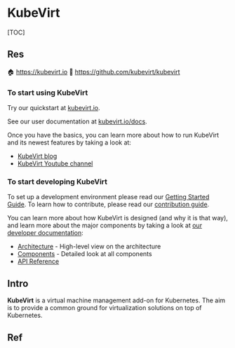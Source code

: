 # KubeVirt

[TOC]



## Res
🏠 https://kubevirt.io
🚧 https://github.com/kubevirt/kubevirt


### To start using KubeVirt
Try our quickstart at [kubevirt.io](https://kubevirt.io/get_kubevirt/).

See our user documentation at [kubevirt.io/docs](https://kubevirt.io/user-guide).

Once you have the basics, you can learn more about how to run KubeVirt and its newest features by taking a look at:
- [KubeVirt blog](https://kubevirt.io/blogs/)
- [KubeVirt Youtube channel](https://www.youtube.com/channel/UC2FH36TbZizw25pVT1P3C3g)


### To start developing KubeVirt
To set up a development environment please read our [Getting Started Guide](https://github.com/kubevirt/kubevirt/blob/main/docs/getting-started.md). To learn how to contribute, please read our [contribution guide](https://github.com/kubevirt/kubevirt/blob/main/CONTRIBUTING.md).

You can learn more about how KubeVirt is designed (and why it is that way), and learn more about the major components by taking a look at [our developer documentation](https://github.com/kubevirt/kubevirt/blob/main/docs):
- [Architecture](https://github.com/kubevirt/kubevirt/blob/main/docs/architecture.md) - High-level view on the architecture
- [Components](https://github.com/kubevirt/kubevirt/blob/main/docs/components.md) - Detailed look at all components
- [API Reference](https://kubevirt.io/api-reference/)



## Intro
**KubeVirt** is a virtual machine management add-on for Kubernetes. The aim is to provide a common ground for virtualization solutions on top of Kubernetes.



## Ref
